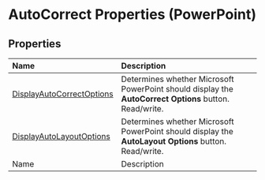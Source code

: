 
# AutoCorrect Properties (PowerPoint)

## Properties



|**Name**|**Description**|
|:-----|:-----|
| [DisplayAutoCorrectOptions](d3d769aa-af42-27c2-1c8e-39684d4f70a7.md)|Determines whether Microsoft PowerPoint should display the  **AutoCorrect Options** button. Read/write.|
| [DisplayAutoLayoutOptions](2afaf8e2-a30d-1076-3e78-2ee9a4533482.md)|Determines whether Microsoft PowerPoint should display the  **AutoLayout Options** button. Read/write.|
|Name|Description|
